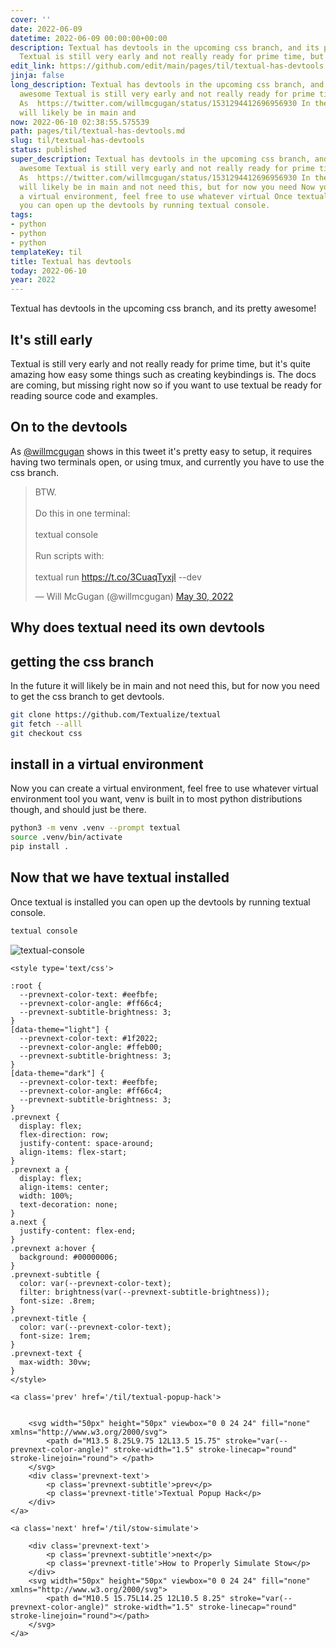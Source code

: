 ```yaml
---
cover: ''
date: 2022-06-09
datetime: 2022-06-09 00:00:00+00:00
description: Textual has devtools in the upcoming css branch, and its pretty awesome
  Textual is still very early and not really ready for prime time, but it As  https://twit
edit_link: https://github.com/edit/main/pages/til/textual-has-devtools.md
jinja: false
long_description: Textual has devtools in the upcoming css branch, and its pretty
  awesome Textual is still very early and not really ready for prime time, but it
  As  https://twitter.com/willmcgugan/status/1531294412696956930 In the future it
  will likely be in main and
now: 2022-06-10 02:38:55.575539
path: pages/til/textual-has-devtools.md
slug: til/textual-has-devtools
status: published
super_description: Textual has devtools in the upcoming css branch, and its pretty
  awesome Textual is still very early and not really ready for prime time, but it
  As  https://twitter.com/willmcgugan/status/1531294412696956930 In the future it
  will likely be in main and not need this, but for now you need Now you can create
  a virtual environment, feel free to use whatever virtual Once textual is installed
  you can open up the devtools by running textual console.
tags:
- python
- python
- python
templateKey: til
title: Textual has devtools
today: 2022-06-10
year: 2022
---
```


Textual has devtools in the upcoming css branch, and its pretty awesome!

## It's still early

Textual is still very early and not really ready for prime time, but it's quite
amazing how easy some things such as creating keybindings is.  The docs are
coming, but missing right now so if you want to use textual be ready for
reading source code and examples.

## On to the devtools

As [@willmcgugan](https://twitter.com/willmcgugan) shows in this tweet it's
pretty easy to setup, it requires having two terminals open, or using tmux, and
currently you have to use the css branch.

<blockquote class="twitter-tweet"><p lang="en" dir="ltr">BTW.<br><br>Do this in one terminal:<br><br>textual console<br><br>Run scripts with:<br><br>textual run <a href="https://t.co/3CuaqTyxjl">https://t.co/3CuaqTyxjl</a> --dev</p>&mdash; Will McGugan (@willmcgugan) <a href="https://twitter.com/willmcgugan/status/1531294412696956930?ref_src=twsrc%5Etfw">May 30, 2022</a></blockquote>
<script async src="https://platform.twitter.com/widgets.js" charset="utf-8"></script>


## Why does textual need its own devtools

## getting the css branch

In the future it will likely be in main and not need this, but for now you need
to get the css branch to get devtools.

``` bash
git clone https://github.com/Textualize/textual
git fetch --alll
git checkout css
```

## install in a virtual environment

Now you can create a virtual environment, feel free to use whatever virtual
environment tool you want, venv is built in to most python distributions
though, and should just be there.

``` bash
python3 -m venv .venv --prompt textual
source .venv/bin/activate
pip install .
```

## Now that we have textual installed

Once textual is installed you can open up the devtools by running textual console.

```bash
textual console
```

![textual-console](https://screenshots.waylonwalker.com/textual-console.webp)
<div class='prevnext'>

    <style type='text/css'>

    :root {
      --prevnext-color-text: #eefbfe;
      --prevnext-color-angle: #ff66c4;
      --prevnext-subtitle-brightness: 3;
    }
    [data-theme="light"] {
      --prevnext-color-text: #1f2022;
      --prevnext-color-angle: #ffeb00;
      --prevnext-subtitle-brightness: 3;
    }
    [data-theme="dark"] {
      --prevnext-color-text: #eefbfe;
      --prevnext-color-angle: #ff66c4;
      --prevnext-subtitle-brightness: 3;
    }
    .prevnext {
      display: flex;
      flex-direction: row;
      justify-content: space-around;
      align-items: flex-start;
    }
    .prevnext a {
      display: flex;
      align-items: center;
      width: 100%;
      text-decoration: none;
    }
    a.next {
      justify-content: flex-end;
    }
    .prevnext a:hover {
      background: #00000006;
    }
    .prevnext-subtitle {
      color: var(--prevnext-color-text);
      filter: brightness(var(--prevnext-subtitle-brightness));
      font-size: .8rem;
    }
    .prevnext-title {
      color: var(--prevnext-color-text);
      font-size: 1rem;
    }
    .prevnext-text {
      max-width: 30vw;
    }
    </style>
    
    <a class='prev' href='/til/textual-popup-hack'>
    

        <svg width="50px" height="50px" viewbox="0 0 24 24" fill="none" xmlns="http://www.w3.org/2000/svg">
            <path d="M13.5 8.25L9.75 12L13.5 15.75" stroke="var(--prevnext-color-angle)" stroke-width="1.5" stroke-linecap="round" stroke-linejoin="round"> </path>
        </svg>
        <div class='prevnext-text'>
            <p class='prevnext-subtitle'>prev</p>
            <p class='prevnext-title'>Textual Popup Hack</p>
        </div>
    </a>
    
    <a class='next' href='/til/stow-simulate'>
    
        <div class='prevnext-text'>
            <p class='prevnext-subtitle'>next</p>
            <p class='prevnext-title'>How to Properly Simulate Stow</p>
        </div>
        <svg width="50px" height="50px" viewbox="0 0 24 24" fill="none" xmlns="http://www.w3.org/2000/svg">
            <path d="M10.5 15.75L14.25 12L10.5 8.25" stroke="var(--prevnext-color-angle)" stroke-width="1.5" stroke-linecap="round" stroke-linejoin="round"></path>
        </svg>
    </a>
  </div>